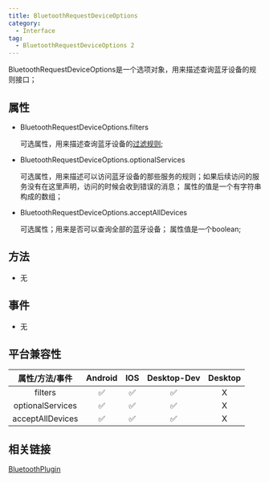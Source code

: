 ```yaml
---
title: BluetoothRequestDeviceOptions
category:
  - Interface
tag:
  - BluetoothRequestDeviceOptions 2 
---
```


BluetoothRequestDeviceOptions是一个选项对象，用来描述查询蓝牙设备的规则接口；

## 属性

  - BluetoothRequestDeviceOptions.filters

    可选属性，用来描述查询蓝牙设备的[过滤规则](https://github.com/WebBluetoothCG/web-bluetooth/blob/main/data-filters-explainer.md);

  - BluetoothRequestDeviceOptions.optionalServices

    可选属性，用来描述可以访问蓝牙设备的那些服务的规则；如果后续访问的服务没有在这里声明，访问的时候会收到错误的消息；
    属性的值是一个有字符串构成的数组；

  - BluetoothRequestDeviceOptions.acceptAllDevices

    可选属性；用来是否可以查询全部的蓝牙设备；
    属性值是一个boolean;

## 方法

  - 无


## 事件

  - 无

## 平台兼容性

| 属性/方法/事件       | Android | IOS | Desktop-Dev | Desktop |
|:------------------:|:-------:|:---:|:-----------:|:-------:|
| filters            | ✅      | ✅   | ✅          | X       |
| optionalServices   | ✅      | ✅   | ✅          | X       |
| acceptAllDevices   | ✅      | ✅   | ✅          | X       |

## 相关链接

[BluetoothPlugin](../../plugin/bluetooth/index.md)